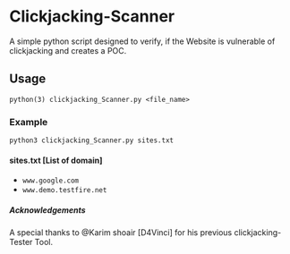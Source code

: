 # Clickjacking-Scanner
A simple python script designed to verify, if the Website is vulnerable of clickjacking and creates a POC.

## Usage

<copy-button>`python(3) clickjacking_Scanner.py <file_name>`</copy-button>

### Example
<copy-button>`python3 clickjacking_Scanner.py sites.txt`</copy-button>

#### sites.txt [List of domain]

* `www.google.com`
* `www.demo.testfire.net`

##### Acknowledgements
A special thanks to @Karim shoair [D4Vinci] for his previous clickjacking-Tester Tool.


